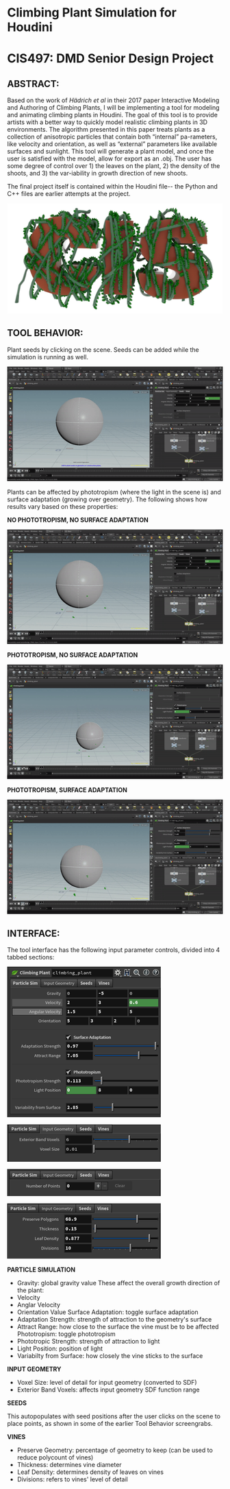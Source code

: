 # Climbing Plant Simulation for Houdini
CIS497: DMD Senior Design Project
======================

ABSTRACT:
------------

Based on the work of _Hädrich et al_ in their 2017 paper Interactive Modeling and Authoring of Climbing Plants, I will be implementing a tool for modeling and animating climbing plants in Houdini. The goal of this tool is to provide artists with a better way to quickly model realistic climbing plants in 3D environments. The algorithm presented in this paper treats plants as a collection of anisotropic particles that contain both “internal” pa-rameters, like velocity and orientation, as well as “external” parameters like available surfaces and sunlight. This tool will generate a plant model, and once the user is satisfied with the model, allow for export as an .obj. The user has some degree of control over 1) the leaves on the plant, 2) the density of the shoots, and 3) the var-iability in growth direction of new shoots. 

The final project itself is contained within the Houdini file-- the Python and C++ files are earlier attempts at the project.

![](render.jpg)


TOOL BEHAVIOR:
------------

Plant seeds by clicking on the scene. Seeds can be added while the simulation is running as well.

![](plant_seed.gif)

Plants can be affected by phototropism (where the light in the scene is) and surface adaptation (growing over geometry). The following shows how results vary based on these properties:

**NO PHOTOTROPISM, NO SURFACE ADAPTATION**

![](nothing.gif)

**PHOTOTROPISM, NO SURFACE ADAPTATION**

![](phototropism.gif)

**PHOTOTROPISM, SURFACE ADAPTATION**

![](surface_adaptation.gif)


INTERFACE:
------------

The tool interface has the following input parameter controls, divided into 4 tabbed sections:

![](ParticleSim.png)

![](InputGeometry.png)

![](Seeds.png)

![](Vines.png)

**PARTICLE SIMULATION**
- Gravity: global gravity value
These affect the overall growth direction of the plant:
- Velocity
- Anglar Velocity
- Orientation Value 
Surface Adaptation: toggle surface adaptation
- Adaptation Strength: strength of attraction to the geometry's surface
- Attract Range: how close to the surface the vine must be to be affected
Phototropism: toggle phototropism
- Phototropic Strength: strength of attraction to light
- Light Position: position of light
- Variabilty from Surface: how closely the vine sticks to the surface

**INPUT GEOMETRY**
- Voxel Size: level of detail for input geometry (converted to SDF)
- Exterior Band Voxels: affects input geometry SDF function range

**SEEDS**

This autopopulates with seed positions after the user clicks on the scene to place points, as shown in some of the earlier Tool Behavior screengrabs. 

**VINES**
- Preserve Geometry: percentage of geometry to keep (can be used to reduce polycount of vines)
- Thickness: determines vine diameter
- Leaf Density: determines density of leaves on vines
- Divisions: refers to vines' level of detail 